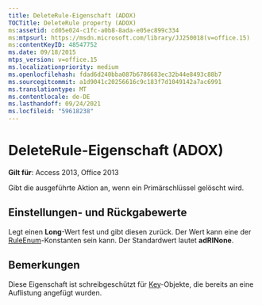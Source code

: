 ```yaml
---
title: DeleteRule-Eigenschaft (ADOX)
TOCTitle: DeleteRule property (ADOX)
ms:assetid: cd05e024-c1fc-a0b8-8ada-e05ec899c334
ms:mtpsurl: https://msdn.microsoft.com/library/JJ250018(v=office.15)
ms:contentKeyID: 48547752
ms.date: 09/18/2015
mtps_version: v=office.15
ms.localizationpriority: medium
ms.openlocfilehash: fdad6d240bba087b6786683ec32b44e8493c88b7
ms.sourcegitcommit: a1d9041c20256616c9c183f7d1049142a7ac6991
ms.translationtype: MT
ms.contentlocale: de-DE
ms.lasthandoff: 09/24/2021
ms.locfileid: "59618238"
---
```

# <a name="deleterule-property-adox"></a>DeleteRule-Eigenschaft (ADOX)


**Gilt für**: Access 2013, Office 2013

Gibt die ausgeführte Aktion an, wenn ein Primärschlüssel gelöscht wird.

## <a name="settings-and-return-values"></a>Einstellungen- und Rückgabewerte

Legt einen **Long**-Wert fest und gibt diesen zurück. Der Wert kann eine der [RuleEnum](ruleenum.md)-Konstanten sein kann. Der Standardwert lautet **adRINone**.

## <a name="remarks"></a>Bemerkungen

Diese Eigenschaft ist schreibgeschützt für [Key](key-object-adox.md)-Objekte, die bereits an eine Auflistung angefügt wurden.

